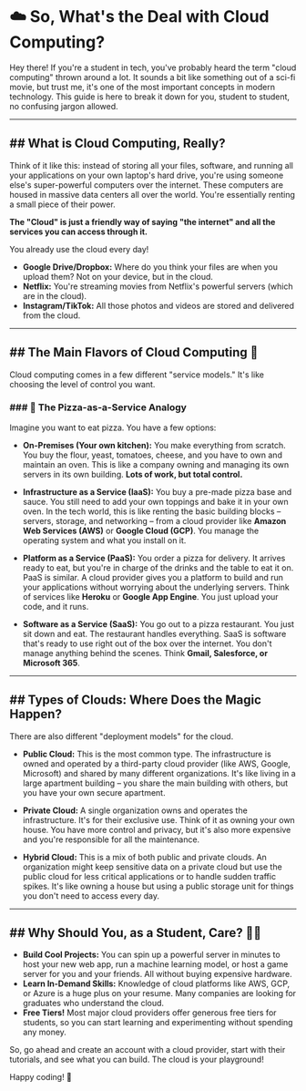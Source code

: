 # ☁️ So, What's the Deal with Cloud Computing?

Hey there! If you're a student in tech, you've probably heard the term "cloud computing" thrown around a lot. It sounds a bit like something out of a sci-fi movie, but trust me, it's one of the most important concepts in modern technology. This guide is here to break it down for you, student to student, no confusing jargon allowed.

---

## ## What is Cloud Computing, Really?

Think of it like this: instead of storing all your files, software, and running all your applications on your own laptop's hard drive, you're using someone else's super-powerful computers over the internet. These computers are housed in massive data centers all over the world. You're essentially renting a small piece of their power.

**The "Cloud" is just a friendly way of saying "the internet" and all the services you can access through it.**

You already use the cloud every day!
* **Google Drive/Dropbox:** Where do you think your files are when you upload them? Not on your device, but in the cloud.
* **Netflix:** You're streaming movies from Netflix's powerful servers (which are in the cloud).
* **Instagram/TikTok:** All those photos and videos are stored and delivered from the cloud.

---

## ## The Main Flavors of Cloud Computing 🍦

Cloud computing comes in a few different "service models." It's like choosing the level of control you want.

### ### 🍕 The Pizza-as-a-Service Analogy

Imagine you want to eat pizza. You have a few options:

* **On-Premises (Your own kitchen):** You make everything from scratch. You buy the flour, yeast, tomatoes, cheese, and you have to own and maintain an oven. This is like a company owning and managing its own servers in its own building. **Lots of work, but total control.**

* **Infrastructure as a Service (IaaS):** You buy a pre-made pizza base and sauce. You still need to add your own toppings and bake it in your own oven. In the tech world, this is like renting the basic building blocks – servers, storage, and networking – from a cloud provider like **Amazon Web Services (AWS)** or **Google Cloud (GCP)**. You manage the operating system and what you install on it.

* **Platform as a Service (PaaS):** You order a pizza for delivery. It arrives ready to eat, but you're in charge of the drinks and the table to eat it on. PaaS is similar. A cloud provider gives you a platform to build and run your applications without worrying about the underlying servers. Think of services like **Heroku** or **Google App Engine**. You just upload your code, and it runs.

* **Software as a Service (SaaS):** You go out to a pizza restaurant. You just sit down and eat. The restaurant handles everything. SaaS is software that's ready to use right out of the box over the internet. You don't manage anything behind the scenes. Think **Gmail, Salesforce, or Microsoft 365**.

---

## ## Types of Clouds: Where Does the Magic Happen?

There are also different "deployment models" for the cloud.

* **Public Cloud:** This is the most common type. The infrastructure is owned and operated by a third-party cloud provider (like AWS, Google, Microsoft) and shared by many different organizations. It's like living in a large apartment building – you share the main building with others, but you have your own secure apartment.

* **Private Cloud:** A single organization owns and operates the infrastructure. It's for their exclusive use. Think of it as owning your own house. You have more control and privacy, but it's also more expensive and you're responsible for all the maintenance.

* **Hybrid Cloud:** This is a mix of both public and private clouds. An organization might keep sensitive data on a private cloud but use the public cloud for less critical applications or to handle sudden traffic spikes. It's like owning a house but using a public storage unit for things you don't need to access every day.

---

## ## Why Should You, as a Student, Care? 👨‍💻

* **Build Cool Projects:** You can spin up a powerful server in minutes to host your new web app, run a machine learning model, or host a game server for you and your friends. All without buying expensive hardware.
* **Learn In-Demand Skills:** Knowledge of cloud platforms like AWS, GCP, or Azure is a huge plus on your resume. Many companies are looking for graduates who understand the cloud.
* **Free Tiers!** Most major cloud providers offer generous free tiers for students, so you can start learning and experimenting without spending any money.

So, go ahead and create an account with a cloud provider, start with their tutorials, and see what you can build. The cloud is your playground!

Happy coding! 🚀
